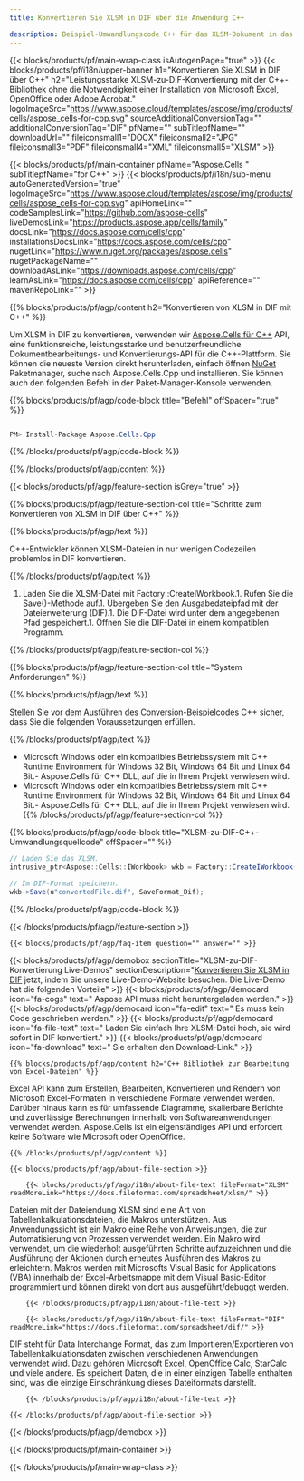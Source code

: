 ```yaml
---
title: Konvertieren Sie XLSM in DIF über die Anwendung C++ 

description: Beispiel-Umwandlungscode C++ für das XLSM-Dokument in das DIF-Format. Programmierer können diesen Quellcode für die Batch-Konvertierung von XLSM in DIF in jeder C++-Anwendung verwenden.
---
```

{{< blocks/products/pf/main-wrap-class isAutogenPage="true" >}}
{{< blocks/products/pf/i18n/upper-banner h1="Konvertieren Sie XLSM in DIF über C++" h2="Leistungsstarke XLSM-zu-DIF-Konvertierung mit der C++-Bibliothek ohne die Notwendigkeit einer Installation von Microsoft Excel, OpenOffice oder Adobe Acrobat." logoImageSrc="https://www.aspose.cloud/templates/aspose/img/products/cells/aspose_cells-for-cpp.svg" sourceAdditionalConversionTag="" additionalConversionTag="DIF" pfName="" subTitlepfName="" downloadUrl="" fileiconsmall1="DOCX" fileiconsmall2="JPG" fileiconsmall3="PDF" fileiconsmall4="XML" fileiconsmall5="XLSM" >}}

{{< blocks/products/pf/main-container pfName="Aspose.Cells " subTitlepfName="for C++" >}}
{{< blocks/products/pf/i18n/sub-menu autoGeneratedVersion="true" logoImageSrc="https://www.aspose.cloud/templates/aspose/img/products/cells/aspose_cells-for-cpp.svg" apiHomeLink="" codeSamplesLink="https://github.com/aspose-cells" liveDemosLink="https://products.aspose.app/cells/family" docsLink="https://docs.aspose.com/cells/cpp" installationsDocsLink="https://docs.aspose.com/cells/cpp" nugetLink="https://www.nuget.org/packages/aspose.cells" nugetPackageName="" downloadAsLink="https://downloads.aspose.com/cells/cpp" learnAsLink="https://docs.aspose.com/cells/cpp" apiReference="" mavenRepoLink="" >}}

{{% blocks/products/pf/agp/content h2="Konvertieren von XLSM in DIF mit C++" %}}

 Um XLSM in DIF zu konvertieren, verwenden wir
 [Aspose.Cells für C++](https://products.aspose.com/cells/cpp) 
 API, eine funktionsreiche, leistungsstarke und benutzerfreundliche Dokumentbearbeitungs- und Konvertierungs-API für die C++-Plattform. Sie können die neueste Version direkt herunterladen, einfach öffnen
 [NuGet](https://www.nuget.org/packages/aspose.cells) 
 Paketmanager, suche nach
 Aspose.Cells.Cpp 
 und installieren. Sie können auch den folgenden Befehl in der Paket-Manager-Konsole verwenden.

{{% blocks/products/pf/agp/code-block title="Befehl" offSpacer="true" %}}

```cs

PM> Install-Package Aspose.Cells.Cpp


```

{{% /blocks/products/pf/agp/code-block %}}

{{% /blocks/products/pf/agp/content %}}

{{< blocks/products/pf/agp/feature-section isGrey="true" >}}

{{% blocks/products/pf/agp/feature-section-col title="Schritte zum Konvertieren von XLSM in DIF über C++" %}}

{{% blocks/products/pf/agp/text %}}

 C++-Entwickler können XLSM-Dateien in nur wenigen Codezeilen problemlos in DIF konvertieren.

{{% /blocks/products/pf/agp/text %}}

1. Laden Sie die XLSM-Datei mit Factory::CreateIWorkbook.1. Rufen Sie die Save()-Methode auf.1. Übergeben Sie den Ausgabedateipfad mit der Dateierweiterung (DIF).1. Die DIF-Datei wird unter dem angegebenen Pfad gespeichert.1. Öffnen Sie die DIF-Datei in einem kompatiblen Programm.

{{% /blocks/products/pf/agp/feature-section-col %}}

{{% blocks/products/pf/agp/feature-section-col title="System Anforderungen" %}}

{{% blocks/products/pf/agp/text %}}

 Stellen Sie vor dem Ausführen des Conversion-Beispielcodes C++ sicher, dass Sie die folgenden Voraussetzungen erfüllen.

{{% /blocks/products/pf/agp/text %}}

- Microsoft Windows oder ein kompatibles Betriebssystem mit C++ Runtime Environment für Windows 32 Bit, Windows 64 Bit und Linux 64 Bit.- Aspose.Cells für C++ DLL, auf die in Ihrem Projekt verwiesen wird.
- Microsoft Windows oder ein kompatibles Betriebssystem mit C++ Runtime Environment für Windows 32 Bit, Windows 64 Bit und Linux 64 Bit.- Aspose.Cells für C++ DLL, auf die in Ihrem Projekt verwiesen wird.
{{% /blocks/products/pf/agp/feature-section-col %}}

{{% blocks/products/pf/agp/code-block title="XLSM-zu-DIF-C++-Umwandlungsquellcode" offSpacer="" %}}

```cs
// Laden Sie das XLSM.
intrusive_ptr<Aspose::Cells::IWorkbook> wkb = Factory::CreateIWorkbook(u"sourceFile.xlsm");

// Im DIF-Format speichern.
wkb->Save(u"convertedFile.dif", SaveFormat_Dif);


```

{{% /blocks/products/pf/agp/code-block %}}

{{< /blocks/products/pf/agp/feature-section >}}

    {{< blocks/products/pf/agp/faq-item question="" answer="" >}}
 

<!-- aboutfile Starts -->

{{< blocks/products/pf/agp/demobox sectionTitle="XLSM-zu-DIF-Konvertierung Live-Demos" sectionDescription="[Konvertieren Sie XLSM in DIF](https://products.aspose.app/cells/conversion/xlsm-to-dif) jetzt, indem Sie unsere Live-Demo-Website besuchen. Die Live-Demo hat die folgenden Vorteile" >}}
        {{< blocks/products/pf/agp/democard icon="fa-cogs" text=" Aspose API muss nicht heruntergeladen werden." >}}
        {{< blocks/products/pf/agp/democard icon="fa-edit" text=" Es muss kein Code geschrieben werden." >}}
        {{< blocks/products/pf/agp/democard icon="fa-file-text" text=" Laden Sie einfach Ihre XLSM-Datei hoch, sie wird sofort in DIF konvertiert." >}}
        {{< blocks/products/pf/agp/democard icon="fa-download" text=" Sie erhalten den Download-Link." >}}

    {{% blocks/products/pf/agp/content h2="C++ Bibliothek zur Bearbeitung von Excel-Dateien" %}}

 Excel API kann zum Erstellen, Bearbeiten, Konvertieren und Rendern von Microsoft Excel-Formaten in verschiedene Formate verwendet werden. Darüber hinaus kann es für umfassende Diagramme, skalierbare Berichte und zuverlässige Berechnungen innerhalb von Softwareanwendungen verwendet werden. Aspose.Cells ist ein eigenständiges API und erfordert keine Software wie Microsoft oder OpenOffice.  



    {{% /blocks/products/pf/agp/content %}}

    {{< blocks/products/pf/agp/about-file-section >}}

        {{< blocks/products/pf/agp/i18n/about-file-text fileFormat="XLSM" readMoreLink="https://docs.fileformat.com/spreadsheet/xlsm/" >}}

Dateien mit der Dateiendung XLSM sind eine Art von Tabellenkalkulationsdateien, die Makros unterstützen. Aus Anwendungssicht ist ein Makro eine Reihe von Anweisungen, die zur Automatisierung von Prozessen verwendet werden. Ein Makro wird verwendet, um die wiederholt ausgeführten Schritte aufzuzeichnen und die Ausführung der Aktionen durch erneutes Ausführen des Makros zu erleichtern. Makros werden mit Microsofts Visual Basic for Applications (VBA) innerhalb der Excel-Arbeitsmappe mit dem Visual Basic-Editor programmiert und können direkt von dort aus ausgeführt/debuggt werden.

        {{< /blocks/products/pf/agp/i18n/about-file-text >}}

        {{< blocks/products/pf/agp/i18n/about-file-text fileFormat="DIF" readMoreLink="https://docs.fileformat.com/spreadsheet/dif/" >}}

DIF steht für Data Interchange Format, das zum Importieren/Exportieren von Tabellenkalkulationsdaten zwischen verschiedenen Anwendungen verwendet wird. Dazu gehören Microsoft Excel, OpenOffice Calc, StarCalc und viele andere. Es speichert Daten, die in einer einzigen Tabelle enthalten sind, was die einzige Einschränkung dieses Dateiformats darstellt.

        {{< /blocks/products/pf/agp/i18n/about-file-text >}}

    {{< /blocks/products/pf/agp/about-file-section >}}

{{< /blocks/products/pf/agp/demobox >}}

<!-- aboutfile Ends -->



{{< /blocks/products/pf/main-container >}}
    
{{< /blocks/products/pf/main-wrap-class >}}

